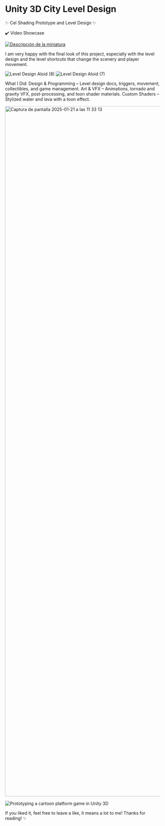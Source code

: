 # Unity 3D City Level Design
✨ Cel Shading Prototype and Level Design ✨ 

✔️ Video Showcase

[![Descripción de la miniatura](https://img.youtube.com/vi/DJUOgIS1M9U/0.jpg)](https://youtu.be/DJUOgIS1M9U)

I am very happy with the final look of this project, especially with the level design and the level shortcuts that change the scenery and player movement.

![Level Design Aloid (8)](https://github.com/user-attachments/assets/64b8a750-a343-42f4-9190-28af1f9fdd01)
![Level Design Aloid (7)](https://github.com/user-attachments/assets/5a89cc9a-48b3-497a-b00f-e7050e4c0d37)

What I Did:
Design & Programming – Level design docs, triggers, movement, collectibles, and game management.
Art & VFX – Animations, tornado and gravity VFX, post-processing, and toon shader materials.
Custom Shaders – Stylized water and lava with a toon effect.

<img width="2240" alt="Captura de pantalla 2025-01-21 a las 11 33 13" src="https://github.com/user-attachments/assets/ce582e48-1558-420d-a04b-13f80def5982" />

![Prototyping a cartoon platform game in Unity 3D](https://github.com/user-attachments/assets/9e957452-4f46-4739-9929-952bf567a837)


If you liked it, feel free to leave a like, it means a lot to me! Thanks for reading! ✨
